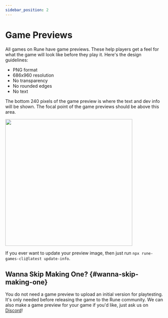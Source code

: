 ```yaml
---
sidebar_position: 2
---
```


# Game Previews

All games on Rune have game previews. These help players get a feel for what the game will look like before they play it. Here's the design guidelines:

- PNG format
- 686x960 resolution
- No transparency
- No rounded edges
- No text

The bottom 240 pixels of the game preview is where the text and dev info will be shown. The focal point of the game previews should be above this area.

<img src="/img/publishing/game-preview-example.png" width="400" />

If you ever want to update your preview image, then just run `npx rune-games-cli@latest update-info`.

## Wanna Skip Making One? {#wanna-skip-making-one}

You do not need a game preview to upload an initial version for playtesting. It's only needed before releasing the game to the Rune community. We can also make a game preview for your game if you'd like, just ask us on [Discord](https://discord.gg/rune-devs)!
